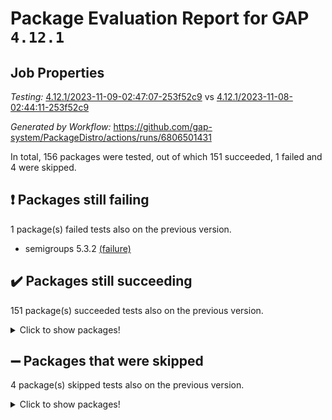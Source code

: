 # Package Evaluation Report for GAP `4.12.1`

## Job Properties

*Testing:* [4.12.1/2023-11-09-02:47:07-253f52c9](https://github.com/gap-system/PackageDistro/blob/data/reports/4.12.1/2023-11-09-02:47:07-253f52c9) vs [4.12.1/2023-11-08-02:44:11-253f52c9](https://github.com/gap-system/PackageDistro/blob/data/reports/4.12.1/2023-11-08-02:44:11-253f52c9)

*Generated by Workflow:* https://github.com/gap-system/PackageDistro/actions/runs/6806501431

In total, 156 packages were tested, out of which 151 succeeded, 1 failed and 4 were skipped.

## :exclamation: Packages still failing

1 package(s) failed tests also on the previous version.
- semigroups 5.3.2 [(failure)](https://github.com/gap-system/PackageDistro/actions/runs/6806501431/job/18508193978)

## :heavy_check_mark: Packages still succeeding

151 package(s) succeeded tests also on the previous version.
<details><summary>Click to show packages!</summary>

- 4ti2interface 2023.02-04 [(success)](https://github.com/gap-system/PackageDistro/actions/runs/6806501431/job/18508175425)
- ace 5.6.2 [(success)](https://github.com/gap-system/PackageDistro/actions/runs/6806501431/job/18508175588)
- aclib 1.3.2 [(success)](https://github.com/gap-system/PackageDistro/actions/runs/6806501431/job/18508175763)
- agt 0.3.1 [(success)](https://github.com/gap-system/PackageDistro/actions/runs/6806501431/job/18508176018)
- alnuth 3.2.1 [(success)](https://github.com/gap-system/PackageDistro/actions/runs/6806501431/job/18508176257)
- anupq 3.3.0 [(success)](https://github.com/gap-system/PackageDistro/actions/runs/6806501431/job/18508176424)
- atlasrep 2.1.7 [(success)](https://github.com/gap-system/PackageDistro/actions/runs/6806501431/job/18508176604)
- autodoc 2023.06.19 [(success)](https://github.com/gap-system/PackageDistro/actions/runs/6806501431/job/18508176798)
- automata 1.15 [(success)](https://github.com/gap-system/PackageDistro/actions/runs/6806501431/job/18508177091)
- automgrp 1.3.2 [(success)](https://github.com/gap-system/PackageDistro/actions/runs/6806501431/job/18508177308)
- autpgrp 1.11 [(success)](https://github.com/gap-system/PackageDistro/actions/runs/6806501431/job/18508177459)
- cap 2023.10-07 [(success)](https://github.com/gap-system/PackageDistro/actions/runs/6806501431/job/18508177681)
- caratinterface 2.3.5 [(success)](https://github.com/gap-system/PackageDistro/actions/runs/6806501431/job/18508177856)
- cddinterface 2022.11.01 [(success)](https://github.com/gap-system/PackageDistro/actions/runs/6806501431/job/18508177995)
- circle 1.6.6 [(success)](https://github.com/gap-system/PackageDistro/actions/runs/6806501431/job/18508178129)
- classicpres 1.22 [(success)](https://github.com/gap-system/PackageDistro/actions/runs/6806501431/job/18508178251)
- cohomolo 1.6.11 [(success)](https://github.com/gap-system/PackageDistro/actions/runs/6806501431/job/18508178369)
- congruence 1.2.5 [(success)](https://github.com/gap-system/PackageDistro/actions/runs/6806501431/job/18508178517)
- corelg 1.56 [(success)](https://github.com/gap-system/PackageDistro/actions/runs/6806501431/job/18508178621)
- crime 1.6 [(success)](https://github.com/gap-system/PackageDistro/actions/runs/6806501431/job/18508178747)
- crisp 1.4.6 [(success)](https://github.com/gap-system/PackageDistro/actions/runs/6806501431/job/18508178863)
- crypting 0.10.4 [(success)](https://github.com/gap-system/PackageDistro/actions/runs/6806501431/job/18508178984)
- cryst 4.1.26 [(success)](https://github.com/gap-system/PackageDistro/actions/runs/6806501431/job/18508179155)
- crystcat 1.1.10 [(success)](https://github.com/gap-system/PackageDistro/actions/runs/6806501431/job/18508179270)
- ctbllib 1.3.6 [(success)](https://github.com/gap-system/PackageDistro/actions/runs/6806501431/job/18508179459)
- cubefree 1.19 [(success)](https://github.com/gap-system/PackageDistro/actions/runs/6806501431/job/18508179585)
- curlinterface 2.3.2 [(success)](https://github.com/gap-system/PackageDistro/actions/runs/6806501431/job/18508179689)
- cvec 2.8.1 [(success)](https://github.com/gap-system/PackageDistro/actions/runs/6806501431/job/18508179800)
- datastructures 0.3.0 [(success)](https://github.com/gap-system/PackageDistro/actions/runs/6806501431/job/18508179925)
- deepthought 1.0.6 [(success)](https://github.com/gap-system/PackageDistro/actions/runs/6806501431/job/18508180128)
- design 1.8 [(success)](https://github.com/gap-system/PackageDistro/actions/runs/6806501431/job/18508180244)
- difsets 2.3.1 [(success)](https://github.com/gap-system/PackageDistro/actions/runs/6806501431/job/18508180368)
- digraphs 1.6.3 [(success)](https://github.com/gap-system/PackageDistro/actions/runs/6806501431/job/18508180490)
- edim 1.3.7 [(success)](https://github.com/gap-system/PackageDistro/actions/runs/6806501431/job/18508180628)
- example 4.3.4 [(success)](https://github.com/gap-system/PackageDistro/actions/runs/6806501431/job/18508180747)
- examplesforhomalg 2023.10-01 [(success)](https://github.com/gap-system/PackageDistro/actions/runs/6806501431/job/18508180860)
- factint 1.6.3 [(success)](https://github.com/gap-system/PackageDistro/actions/runs/6806501431/job/18508180972)
- ferret 1.0.9 [(success)](https://github.com/gap-system/PackageDistro/actions/runs/6806501431/job/18508181088)
- fga 1.5.0 [(success)](https://github.com/gap-system/PackageDistro/actions/runs/6806501431/job/18508181201)
- fining 1.5.6 [(success)](https://github.com/gap-system/PackageDistro/actions/runs/6806501431/job/18508181297)
- float 1.0.3 [(success)](https://github.com/gap-system/PackageDistro/actions/runs/6806501431/job/18508181420)
- format 1.4.3 [(success)](https://github.com/gap-system/PackageDistro/actions/runs/6806501431/job/18508181533)
- forms 1.2.9 [(success)](https://github.com/gap-system/PackageDistro/actions/runs/6806501431/job/18508181658)
- fplsa 1.2.6 [(success)](https://github.com/gap-system/PackageDistro/actions/runs/6806501431/job/18508181776)
- fr 2.4.12 [(success)](https://github.com/gap-system/PackageDistro/actions/runs/6806501431/job/18508181967)
- francy 2.0.3 [(success)](https://github.com/gap-system/PackageDistro/actions/runs/6806501431/job/18508182089)
- fwtree 1.3 [(success)](https://github.com/gap-system/PackageDistro/actions/runs/6806501431/job/18508182194)
- gapdoc 1.6.6 [(success)](https://github.com/gap-system/PackageDistro/actions/runs/6806501431/job/18508182362)
- gauss 2023.02-04 [(success)](https://github.com/gap-system/PackageDistro/actions/runs/6806501431/job/18508182520)
- gaussforhomalg 2023.10-01 [(success)](https://github.com/gap-system/PackageDistro/actions/runs/6806501431/job/18508182635)
- gbnp 1.0.5 [(success)](https://github.com/gap-system/PackageDistro/actions/runs/6806501431/job/18508182737)
- generalizedmorphismsforcap 2023.08-02 [(success)](https://github.com/gap-system/PackageDistro/actions/runs/6806501431/job/18508182891)
- genss 1.6.8 [(success)](https://github.com/gap-system/PackageDistro/actions/runs/6806501431/job/18508183019)
- gradedmodules 2023.09-01 [(success)](https://github.com/gap-system/PackageDistro/actions/runs/6806501431/job/18508183157)
- gradedringforhomalg 2023.08-01 [(success)](https://github.com/gap-system/PackageDistro/actions/runs/6806501431/job/18508183283)
- grape 4.9.0 [(success)](https://github.com/gap-system/PackageDistro/actions/runs/6806501431/job/18508183429)
- groupoids 1.73 [(success)](https://github.com/gap-system/PackageDistro/actions/runs/6806501431/job/18508183560)
- grpconst 2.6.4 [(success)](https://github.com/gap-system/PackageDistro/actions/runs/6806501431/job/18508183660)
- guarana 0.96.3 [(success)](https://github.com/gap-system/PackageDistro/actions/runs/6806501431/job/18508183777)
- guava 3.18 [(success)](https://github.com/gap-system/PackageDistro/actions/runs/6806501431/job/18508183887)
- hap 1.60 [(success)](https://github.com/gap-system/PackageDistro/actions/runs/6806501431/job/18508184001)
- hapcryst 0.1.15 [(success)](https://github.com/gap-system/PackageDistro/actions/runs/6806501431/job/18508184172)
- hecke 1.5.3 [(success)](https://github.com/gap-system/PackageDistro/actions/runs/6806501431/job/18508184300)
- help 3.5 [(success)](https://github.com/gap-system/PackageDistro/actions/runs/6806501431/job/18508184415)
- homalg 2023.10-01 [(success)](https://github.com/gap-system/PackageDistro/actions/runs/6806501431/job/18508184509)
- homalgtocas 2023.08-01 [(success)](https://github.com/gap-system/PackageDistro/actions/runs/6806501431/job/18508184623)
- idrel 2.45 [(success)](https://github.com/gap-system/PackageDistro/actions/runs/6806501431/job/18508184748)
- images 1.3.1 [(success)](https://github.com/gap-system/PackageDistro/actions/runs/6806501431/job/18508184870)
- intpic 0.3.0 [(success)](https://github.com/gap-system/PackageDistro/actions/runs/6806501431/job/18508184992)
- io 4.8.2 [(success)](https://github.com/gap-system/PackageDistro/actions/runs/6806501431/job/18508185125)
- io_forhomalg 2023.02-04 [(success)](https://github.com/gap-system/PackageDistro/actions/runs/6806501431/job/18508185278)
- irredsol 1.4.4 [(success)](https://github.com/gap-system/PackageDistro/actions/runs/6806501431/job/18508185423)
- json 2.1.1 [(success)](https://github.com/gap-system/PackageDistro/actions/runs/6806501431/job/18508185594)
- jupyterkernel 1.5.0 [(success)](https://github.com/gap-system/PackageDistro/actions/runs/6806501431/job/18508185748)
- jupyterviz 1.5.6 [(success)](https://github.com/gap-system/PackageDistro/actions/runs/6806501431/job/18508185871)
- kan 1.36 [(success)](https://github.com/gap-system/PackageDistro/actions/runs/6806501431/job/18508186126)
- kbmag 1.5.11 [(success)](https://github.com/gap-system/PackageDistro/actions/runs/6806501431/job/18508186293)
- laguna 3.9.6 [(success)](https://github.com/gap-system/PackageDistro/actions/runs/6806501431/job/18508186451)
- liealgdb 2.2.1 [(success)](https://github.com/gap-system/PackageDistro/actions/runs/6806501431/job/18508186621)
- liepring 2.8 [(success)](https://github.com/gap-system/PackageDistro/actions/runs/6806501431/job/18508186791)
- liering 2.4.2 [(success)](https://github.com/gap-system/PackageDistro/actions/runs/6806501431/job/18508186952)
- linearalgebraforcap 2023.10-04 [(success)](https://github.com/gap-system/PackageDistro/actions/runs/6806501431/job/18508187094)
- localizeringforhomalg 2023.10-01 [(success)](https://github.com/gap-system/PackageDistro/actions/runs/6806501431/job/18508187240)
- loops 3.4.3 [(success)](https://github.com/gap-system/PackageDistro/actions/runs/6806501431/job/18508187499)
- lpres 1.0.3 [(success)](https://github.com/gap-system/PackageDistro/actions/runs/6806501431/job/18508187658)
- majoranaalgebras 1.5.1 [(success)](https://github.com/gap-system/PackageDistro/actions/runs/6806501431/job/18508187862)
- mapclass 1.4.6 [(success)](https://github.com/gap-system/PackageDistro/actions/runs/6806501431/job/18508188045)
- matgrp 0.70 [(success)](https://github.com/gap-system/PackageDistro/actions/runs/6806501431/job/18508188232)
- matricesforhomalg 2023.11-01 [(success)](https://github.com/gap-system/PackageDistro/actions/runs/6806501431/job/18508188436)
- modisom 2.5.4 [(success)](https://github.com/gap-system/PackageDistro/actions/runs/6806501431/job/18508188620)
- modulepresentationsforcap 2023.10-01 [(success)](https://github.com/gap-system/PackageDistro/actions/runs/6806501431/job/18508188795)
- modules 2023.10-01 [(success)](https://github.com/gap-system/PackageDistro/actions/runs/6806501431/job/18508188989)
- monoidalcategories 2023.10-01 [(success)](https://github.com/gap-system/PackageDistro/actions/runs/6806501431/job/18508189158)
- nconvex 2022.09-01 [(success)](https://github.com/gap-system/PackageDistro/actions/runs/6806501431/job/18508189464)
- nilmat 1.4.2 [(success)](https://github.com/gap-system/PackageDistro/actions/runs/6806501431/job/18508189694)
- nock 1.5 [(success)](https://github.com/gap-system/PackageDistro/actions/runs/6806501431/job/18508189869)
- normalizinterface 1.3.6 [(success)](https://github.com/gap-system/PackageDistro/actions/runs/6806501431/job/18508190027)
- nq 2.5.10 [(success)](https://github.com/gap-system/PackageDistro/actions/runs/6806501431/job/18508190201)
- numericalsgps 1.3.1 [(success)](https://github.com/gap-system/PackageDistro/actions/runs/6806501431/job/18508190371)
- openmath 11.5.3 [(success)](https://github.com/gap-system/PackageDistro/actions/runs/6806501431/job/18508190539)
- orb 4.9.0 [(success)](https://github.com/gap-system/PackageDistro/actions/runs/6806501431/job/18508190754)
- packagemanager 1.4.1 [(success)](https://github.com/gap-system/PackageDistro/actions/runs/6806501431/job/18508190947)
- patternclass 2.4.3 [(success)](https://github.com/gap-system/PackageDistro/actions/runs/6806501431/job/18508191154)
- permut 2.0.4 [(success)](https://github.com/gap-system/PackageDistro/actions/runs/6806501431/job/18508191335)
- polenta 1.3.10 [(success)](https://github.com/gap-system/PackageDistro/actions/runs/6806501431/job/18508191590)
- polymaking 0.8.7 [(success)](https://github.com/gap-system/PackageDistro/actions/runs/6806501431/job/18508191742)
- primgrp 3.4.4 [(success)](https://github.com/gap-system/PackageDistro/actions/runs/6806501431/job/18508191926)
- profiling 2.5.4 [(success)](https://github.com/gap-system/PackageDistro/actions/runs/6806501431/job/18508192054)
- qpa 1.34 [(success)](https://github.com/gap-system/PackageDistro/actions/runs/6806501431/job/18508192194)
- quagroup 1.8.3 [(success)](https://github.com/gap-system/PackageDistro/actions/runs/6806501431/job/18508192429)
- radiroot 2.9 [(success)](https://github.com/gap-system/PackageDistro/actions/runs/6806501431/job/18508192647)
- rcwa 4.7.1 [(success)](https://github.com/gap-system/PackageDistro/actions/runs/6806501431/job/18508192781)
- rds 1.8 [(success)](https://github.com/gap-system/PackageDistro/actions/runs/6806501431/job/18508192952)
- recog 1.4.2 [(success)](https://github.com/gap-system/PackageDistro/actions/runs/6806501431/job/18508193085)
- repndecomp 1.3.0 [(success)](https://github.com/gap-system/PackageDistro/actions/runs/6806501431/job/18508193224)
- repsn 3.1.1 [(success)](https://github.com/gap-system/PackageDistro/actions/runs/6806501431/job/18508193337)
- resclasses 4.7.3 [(success)](https://github.com/gap-system/PackageDistro/actions/runs/6806501431/job/18508193445)
- ringsforhomalg 2023.11-02 [(success)](https://github.com/gap-system/PackageDistro/actions/runs/6806501431/job/18508193585)
- sco 2023.08-01 [(success)](https://github.com/gap-system/PackageDistro/actions/runs/6806501431/job/18508193714)
- scscp 2.4.1 [(success)](https://github.com/gap-system/PackageDistro/actions/runs/6806501431/job/18508193856)
- sglppow 2.3 [(success)](https://github.com/gap-system/PackageDistro/actions/runs/6806501431/job/18508194132)
- sgpviz 0.999.5 [(success)](https://github.com/gap-system/PackageDistro/actions/runs/6806501431/job/18508194237)
- simpcomp 2.1.14 [(success)](https://github.com/gap-system/PackageDistro/actions/runs/6806501431/job/18508194365)
- singular 2023.02.09 [(success)](https://github.com/gap-system/PackageDistro/actions/runs/6806501431/job/18508194511)
- sl2reps 1.1 [(success)](https://github.com/gap-system/PackageDistro/actions/runs/6806501431/job/18508194650)
- sla 1.5.3 [(success)](https://github.com/gap-system/PackageDistro/actions/runs/6806501431/job/18508194779)
- smallgrp 1.5.3 [(success)](https://github.com/gap-system/PackageDistro/actions/runs/6806501431/job/18508194910)
- smallsemi 0.6.13 [(success)](https://github.com/gap-system/PackageDistro/actions/runs/6806501431/job/18508195032)
- sonata 2.9.6 [(success)](https://github.com/gap-system/PackageDistro/actions/runs/6806501431/job/18508195162)
- sophus 1.27 [(success)](https://github.com/gap-system/PackageDistro/actions/runs/6806501431/job/18508195292)
- sotgrps 1.2 [(success)](https://github.com/gap-system/PackageDistro/actions/runs/6806501431/job/18508195427)
- spinsym 1.5.2 [(success)](https://github.com/gap-system/PackageDistro/actions/runs/6806501431/job/18508195558)
- standardff 1.0 [(success)](https://github.com/gap-system/PackageDistro/actions/runs/6806501431/job/18508195686)
- symbcompcc 1.3.2 [(success)](https://github.com/gap-system/PackageDistro/actions/runs/6806501431/job/18508195791)
- thelma 1.3 [(success)](https://github.com/gap-system/PackageDistro/actions/runs/6806501431/job/18508195913)
- tomlib 1.2.9 [(success)](https://github.com/gap-system/PackageDistro/actions/runs/6806501431/job/18508196039)
- toolsforhomalg 2023.10-01 [(success)](https://github.com/gap-system/PackageDistro/actions/runs/6806501431/job/18508196170)
- toric 1.9.5 [(success)](https://github.com/gap-system/PackageDistro/actions/runs/6806501431/job/18508196279)
- toricvarieties 2022.07.13 [(success)](https://github.com/gap-system/PackageDistro/actions/runs/6806501431/job/18508196411)
- transgrp 3.6.4 [(success)](https://github.com/gap-system/PackageDistro/actions/runs/6806501431/job/18508196528)
- ugaly 4.1.3 [(success)](https://github.com/gap-system/PackageDistro/actions/runs/6806501431/job/18508196726)
- unipot 1.5 [(success)](https://github.com/gap-system/PackageDistro/actions/runs/6806501431/job/18508196850)
- unitlib 4.2.0 [(success)](https://github.com/gap-system/PackageDistro/actions/runs/6806501431/job/18508197061)
- utils 0.84 [(success)](https://github.com/gap-system/PackageDistro/actions/runs/6806501431/job/18508197206)
- uuid 0.7 [(success)](https://github.com/gap-system/PackageDistro/actions/runs/6806501431/job/18508197343)
- walrus 0.9991 [(success)](https://github.com/gap-system/PackageDistro/actions/runs/6806501431/job/18508197581)
- wedderga 4.10.4 [(success)](https://github.com/gap-system/PackageDistro/actions/runs/6806501431/job/18508197789)
- xmod 2.91 [(success)](https://github.com/gap-system/PackageDistro/actions/runs/6806501431/job/18508197919)
- xmodalg 1.23 [(success)](https://github.com/gap-system/PackageDistro/actions/runs/6806501431/job/18508198053)
- yangbaxter 0.10.3 [(success)](https://github.com/gap-system/PackageDistro/actions/runs/6806501431/job/18508198193)
- zeromqinterface 0.14 [(success)](https://github.com/gap-system/PackageDistro/actions/runs/6806501431/job/18508198308)
</details>

## :heavy_minus_sign: Packages that were skipped

4 package(s) skipped tests also on the previous version.
<details><summary>Click to show packages!</summary>

- browse 1.8.21 [(skipped)](https://github.com/gap-system/PackageDistro/actions/runs/6806501431/job/18507826703)
- itc 1.5.1 [(skipped)](https://github.com/gap-system/PackageDistro/actions/runs/6806501431/job/18507826703)
- polycyclic 2.16 [(skipped)](https://github.com/gap-system/PackageDistro/actions/runs/6806501431/job/18507826703)
- xgap 4.31 [(skipped)](https://github.com/gap-system/PackageDistro/actions/runs/6806501431/job/18507826703)
</details>

